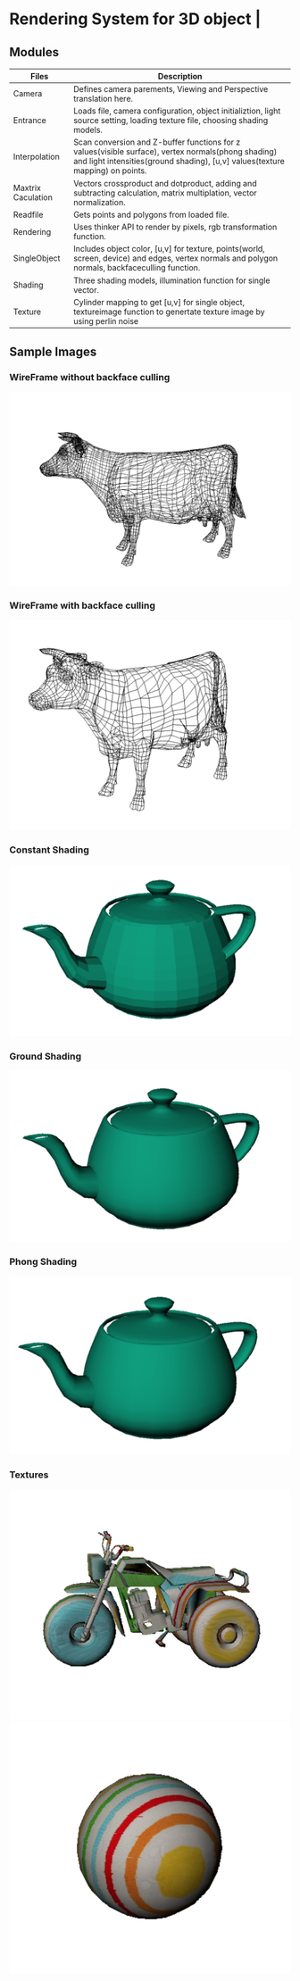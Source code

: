 #   Rendering System for 3D object   |   

##  Modules

|   Files               |   Description     |
| ---------------       |   --------------- |
|   Camera              | Defines camera parements, Viewing and Perspective translation here.   |
|   Entrance            | Loads file, camera configuration, object initializtion, light source setting, loading texture file, choosing shading models.    |
|   Interpolation       | Scan conversion and Z-buffer functions for z values(visible surface), vertex normals(phong shading) and light intensities(ground shading), [u,v] values(texture mapping) on points.   |
|   Maxtrix Caculation  | Vectors crossproduct and dotproduct, adding and subtracting calculation, matrix multiplation, vector normalization.   |
|   Readfile            | Gets points and polygons from loaded file.
|   Rendering           | Uses thinker API to render by pixels, rgb transformation function.
|   SingleObject        | Includes object color, [u,v] for texture, points(world, screen, device) and edges, vertex normals and polygon normals, backfaceculling function.
|   Shading             | Three shading models, illumination function for single vector.
|   Texture             | Cylinder mapping to get [u,v] for single object, textureimage function to genertate texture image by using perlin noise 

##  Sample Images
### WireFrame without backface culling
![cow](pics/Cow1.jpg)
### WireFrame with backface culling 
![cow](pics/Cow2.jpg)
### Constant Shading
![teapot](pics/constant.jpg)
### Ground Shading
![teapot](pics/ground.jpg)
### Phong Shading
![teapot](pics/phong.jpg)
### Textures
![texture](pics/texture.jpg)
![texture](pics/ball.jpg)